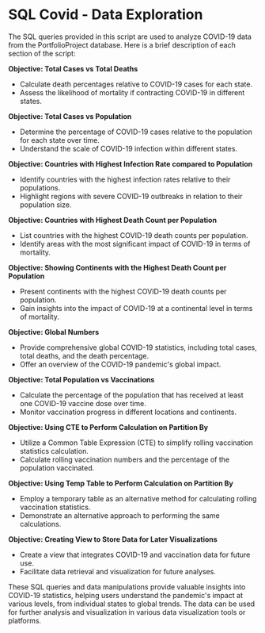 # SQL Covid - Data Exploration


The SQL queries provided in this script are used to analyze COVID-19 data from the PortfolioProject database. Here is a brief description of each section of the script:

  **Objective: Total Cases vs Total Deaths**
  - Calculate death percentages relative to COVID-19 cases for each state.
  - Assess the likelihood of mortality if contracting COVID-19 in different states.

  **Objective: Total Cases vs Population**
  - Determine the percentage of COVID-19 cases relative to the population for each state over time.
  - Understand the scale of COVID-19 infection within different states.

  **Objective: Countries with Highest Infection Rate compared to Population**
  - Identify countries with the highest infection rates relative to their populations.
  - Highlight regions with severe COVID-19 outbreaks in relation to their population size.

  **Objective: Countries with Highest Death Count per Population**
  - List countries with the highest COVID-19 death counts per population.
  - Identify areas with the most significant impact of COVID-19 in terms of mortality.

  **Objective: Showing Continents with the Highest Death Count per Population**
  - Present continents with the highest COVID-19 death counts per population.
  - Gain insights into the impact of COVID-19 at a continental level in terms of mortality.

  **Objective: Global Numbers**
  - Provide comprehensive global COVID-19 statistics, including total cases, total deaths, and the death percentage.
  - Offer an overview of the COVID-19 pandemic's global impact.

  **Objective: Total Population vs Vaccinations**
  - Calculate the percentage of the population that has received at least one COVID-19 vaccine dose over time.
  - Monitor vaccination progress in different locations and continents.

  **Objective: Using CTE to Perform Calculation on Partition By**
  - Utilize a Common Table Expression (CTE) to simplify rolling vaccination statistics calculation.
  - Calculate rolling vaccination numbers and the percentage of the population vaccinated.

  **Objective: Using Temp Table to Perform Calculation on Partition By**
  - Employ a temporary table as an alternative method for calculating rolling vaccination statistics.
  - Demonstrate an alternative approach to performing the same calculations.

  **Objective: Creating View to Store Data for Later Visualizations**
  - Create a view that integrates COVID-19 and vaccination data for future use.
  - Facilitate data retrieval and visualization for future analyses.

These SQL queries and data manipulations provide valuable insights into COVID-19 statistics, helping users understand the pandemic's impact at various levels, from individual states to global trends. The data can be used for further analysis and visualization in various data visualization tools or platforms.
